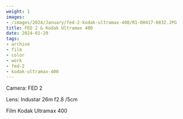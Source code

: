 ```yaml
---
weight: 1
images:
- /images/2024/January/fed-2-kodak-ultramax-400/R1-00417-0032.JPG
title: FED 2 & Kodak Ultramax 400
date: 2024-01-20
tags:
- archive
- film
- color
- work
- fed-2
- kodak-ultramax-400
---
```


Camera: FED 2

Lens: Industar 26m f2.8 /5cm

Film Kodak Ultramax 400

